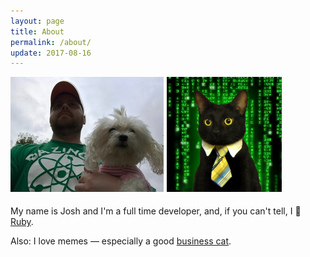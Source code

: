 ```yaml
---
layout: page
title: About
permalink: /about/
update: 2017-08-16
---
```


<div style='margin-bottom:10px;'>
	<div style='float:left;margin-right:5px;margin-bottom:5px;'>
		<img src="/assets/images/selfie-with-rosie.jpg" />
	</div>
	<div style='float:left;'>
		<img src="/assets/images/business-cat/matrix-business-cat-184x184.png" />	
	</div>
	<div style='clear:both;'></div>
</div>

My name is Josh and I'm a full time developer, and, if you can't tell, I :sparkling_heart: [Ruby][ruby-lang].

Also: I love memes &mdash; especially a good [business cat][business-cat].

[business-cat]: http://knowyourmeme.com/memes/business-cat
[ruby-lang]: https://www.ruby-lang.org
